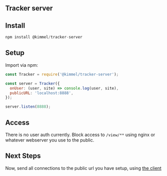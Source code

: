 ## Tracker server

## Install

```js
npm install @kimmel/tracker-server

```

## Setup

Import via npm:

```js
const Tracker = require('@kimmel/tracker-server');

const server = Tracker({
  onUser: (user, site) => console.log(user, site),
  publicURL: 'localhost:8888',
});

server.listen(8888);

```

## Access

There is no user auth currently. Block access to `/view/**` using nginx or whatever webserver you use to the public.


## Next Steps

Now, send all connections to the public url you have setup, using [the client](../client)
